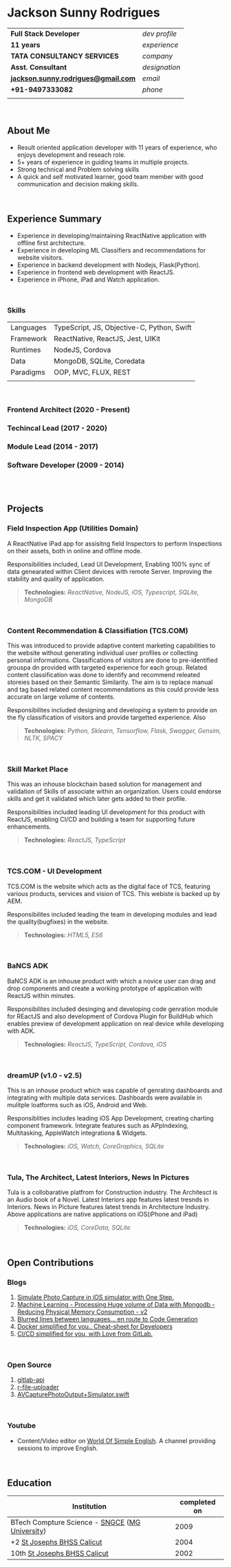# Jackson Sunny Rodrigues


|| | 
|---|:---|
|**Full Stack Developer**|*dev profile*|
|**11 years**|*experience*|
|**TATA CONSULTANCY SERVICES**|*company*|
|**Asst. Consultant**|*designation*|
| **jackson.sunny.rodrigues@gmail.com**| *email* |
| **+91-9497333082**|*phone*|
|||

<br>

## About Me
- Result oriented application developer with 11 years of experience, who enjoys development and reseach role.
- 5+ years of experience in guiding teams in multiple projects.
- Strong technical and Problem solving skills
- A quick and self motivated learner, good team member with good communication and decision making skills.

<br>

## Experience Summary
- Experience in developing/maintaining ReactNative application with offline first architecture.
- Experience in developing ML Classifiers and recommendations for website visitors.
- Experience in backend development with Nodejs, Flask(Python).
- Experience in frontend web development with ReactJS.
- Experience in iPhone, iPad and Watch application.

<br>

### Skills
| | |
|---|---|
| Languages | TypeScript, JS, Objective-C, Python, Swift |
| Framework | ReactNative, ReactJS, Jest, UIKit |
| Runtimes | NodeJS, Cordova |
| Data | MongoDB, SQLite, Coredata |
| Paradigms | OOP, MVC, FLUX, REST |
|||

<br>

### Frontend Architect (2020 - Present)


### Techincal Lead (2017 - 2020)


### Module Lead (2014 - 2017)


### Software Developer (2009 - 2014)

<br>
<br>

## Projects

### Field Inspection App (Utilities Domain)
A ReactNative iPad app for assisitng field Inspectors to perform Inspections on their assets, both in online and offline mode. 

Responsibilities included, Lead UI Development, Enabling 100% sync of data genearated within Client devices with remote Server. Improving the stability and quality of application. 

> **Technologies:** *ReactNative, NodeJS, iOS, Typescript, SQLite, MongoDB*

<br>

### Content Recommendation & Classifiation (TCS.COM)
This was introduced to provide adaptive content marketing capabilities to the website without generating individual user profiles or collecting personal informations. Classifications of visitors are done to pre-identified grouspa dn provided with targeted experience for each group. 
Related content classification was done to identify and recommend releated storeies based on their Semantic Similarity. The aim is to replace manual and tag based related content recommendations as this could provide less accurate on large volume of contents.  

Responsibilites included designing and developing a system to provide on the fly classification of visitors and provide targetted experience. Also 

> **Technologies:** *Python, Sklearn, Tensorflow, Flask, Swagger, Gensim, NLTK, SPACY*

<br>

### Skill Market Place
This was an inhouse blockchain based solution for management and validation of Skills of associate within an organization. Users could endorse skills and get it validated which later gets added to their profile.  

Responsibilities included leading UI development for this product with ReactJS, enabling CI/CD and building a team for supporting future enhancements.

> **Technologies:** *ReactJS, TypeScript*

<br>

### TCS.COM - UI Development
TCS.COM is the website which acts as the digital face of TCS, featuring various products, services and vision of TCS. This webiste is backed up by AEM.  

Responsibilites included leading the team in developing modules and lead the quality(bugfixes) in the website.
> **Technologies:** *HTML5, ES6*

<br>

### BaNCS ADK
BaNCS ADK is an inhouse product with which a novice user can drag and drop components and create a working prototype of application with ReactJS within minutes.  

Responsibilites included desinging and developing code genration module for REactJS and also development of Cordova Plugin for BuildHub which enables preview of development application on real device while developing with ADK.
> **Technologies:** *ReactJS, TypeScript, Cordova, iOS*

<br>

### dreamUP (v1.0 - v2.5)
This is an inhouse product which was capable of genrating dashboards and integrating with multiple data services. Dashboards were available in mulitple loatforms such as iOS, Android and Web. 

Responsiblities includes leading iOS App Development, creating charting component framework. Integrate features such as APpIndexing, Multitasking, AppleWatch integrationa & Widgets.
> **Technologies:** *iOS, Watch, CoreGraphics, SQLite*

<br>

### Tula, The Architect, Latest Interiors, News In Pictures
Tula is a collobarative platfrom for Construction industry.
The Architesct is an Audio book of a Novel.
Latest Interiors app features latest tresnds in Interiors.
News in Picture features latest trends in Architecture Industry.
Above applications are native applications on iOS(iPhone and iPad)
> **Technologies:** *iOS, CoreData, SQLite*

<br>

## Open Contributions

### Blogs
1. [Simulate Photo Capture in iOS simulator with One Step.](https://medium.com/@js.rodrigues/simulate-photo-capture-in-ios-simulator-with-one-step-12965c7a1688)
2. [Machine Learning - Processing Huge volume of Data with Mongodb - Reducing Physical Memory Consumption - v2](https://medium.com/@js.rodrigues/machine-learning-processing-huge-volume-of-data-with-mongodb-reducing-physical-memory-993897bb3b5a)
3. [Blurred lines between languages… en route to Code Generation](https://medium.com/@js.rodrigues/code-generation-blurred-lines-between-languages-16757b77cf89)
4. [Docker simplified for you.. Cheat-sheet for Developers](https://medium.com/@js.rodrigues/docker-simplified-for-you-cheat-sheet-for-developers-ba487744f9ba)
5. [CI/CD simplified for you, with Love from GitLab.](https://medium.com/@js.rodrigues/ci-cd-simplified-for-you-with-love-from-gitlab-fc87eefa2d28)

<br/>

### Open Source
1. [gitlab-api](https://github.com/JacksonSRodrigues/gitlab-api)
2. [r-file-uploader](https://github.com/JacksonSRodrigues/r-file-uploader)
3. [AVCapturePhotoOutput+Simulator.swift](https://gist.github.com/JacksonSRodrigues/d08a8a59c3fbb9b04f4ad5db0dbf5990)

<br/>

### Youtube
- Content/Video editor on [World Of Simple English](https://www.youtube.com/channel/UCiT-wyuqdZvtY9CPiCeRJNw). A channel providing sessions to improve English.


<br/>

## Education
| Institution | completed on|
|---|---|
| BTech Compture Science - [SNGCE](http://www.sngce.ac.in/) ([MG University](https://www.mgu.ac.in/)) | 2009|
| +2 [St Josephs BHSS Calicut](http://www.sjbhss.ac.in/)| 2004|
| 10th [St Josephs BHSS Calicut](http://www.sjbhss.ac.in/)| 2002|

